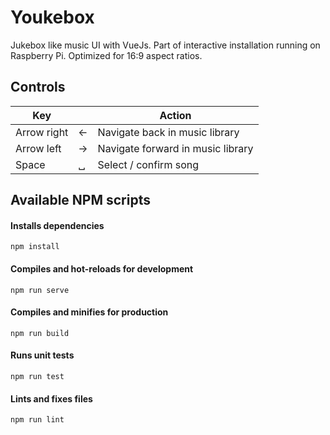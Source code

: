 # Youkebox

Jukebox like music UI with VueJs. Part of interactive installation running on Raspberry Pi. Optimized for 16:9 aspect ratios.

## Controls
| Key | | Action |
|-|-|-|
| Arrow right | ← | Navigate back in music library |
| Arrow left | → | Navigate forward in music library |
| Space | ␣ | Select / confirm song |

## Available NPM scripts

#### Installs dependencies
```
npm install
```

#### Compiles and hot-reloads for development
```
npm run serve
```

#### Compiles and minifies for production
```
npm run build
```

#### Runs unit tests
```
npm run test
```

#### Lints and fixes files
```
npm run lint
```